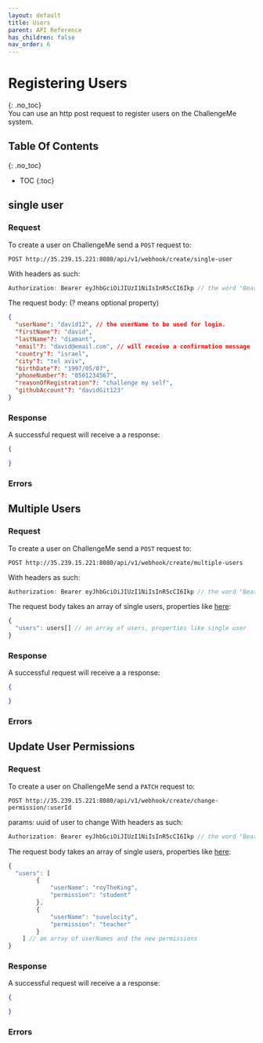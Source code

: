```yaml
---
layout: default
title: Users
parent: API Reference
has_children: false
nav_order: 6
---
```

# Registering Users
{: .no_toc}  
You can use an http post request to register users on the ChallengeMe system.

## Table Of Contents
{: .no_toc}
- TOC
{:toc}

<!-- ### [single user](#single-user)
- [request](#request)
- [response](#response)
- [Errors](#Errors)
### [multiple users](#multiple-users)
- [request](#request)
- [response](#response)
- [Errors](#Errors) -->

## single user

### Request

To create a user on ChallengeMe send a `POST` request to:
```
POST http://35.239.15.221:8080/api/v1/webhook/create/single-user
```
With headers as such: 
```JavaScript
Authorization: Bearer eyJhbGciOiJIUzI1NiIsInR5cCI6Ikp // the word "Bearer" followed by your webhook token
```
The request body: (? means optional property)
```JSON
{
  "userName": "david12", // the userName to be used for login.
  "firstName"?: "david", 
  "lastName"?: "diamant",
  "email"?: "david@email.com", // will receive a confirmation message
  "country"?: "israel",
  "city"?: "tel aviv",
  "birthDate"?: "1997/05/07",
  "phoneNumber"?: "0501234567",
  "reasonOfRegistration"?: "challenge my self",
  "githubAccount"?: "davidGit123"
}
```
### Response
A successful request will receive a a response:
```JSON
{

}
```
### Errors

## Multiple Users

### Request

To create a user on ChallengeMe send a `POST` request to:
```
POST http://35.239.15.221:8080/api/v1/webhook/create/multiple-users
```
With headers as such: 
```JavaScript
Authorization: Bearer eyJhbGciOiJIUzI1NiIsInR5cCI6Ikp // the word "Bearer" followed by your webhook token
```
The request body takes an array of single users, properties like [here](#single-user):
```ts
{
  "users": users[] // an array of users, properties like single user
}
```

### Response
A successful request will receive a a response:
```JSON
{

}
```
### Errors

## Update User Permissions

### Request

To create a user on ChallengeMe send a `PATCH` request to:
```
POST http://35.239.15.221:8080/api/v1/webhook/create/change-permission/:userId
```
params: uuid of user to change
With headers as such: 
```JavaScript
Authorization: Bearer eyJhbGciOiJIUzI1NiIsInR5cCI6Ikp // the word "Bearer" followed by your webhook token
```
The request body takes an array of single users, properties like [here](#single-user):
```ts
{
  "users": [
        {
            "userName": "royTheKing",
            "permission": "student"
        },
        {
            "userName": "suvelocity",
            "permission": "teacher"
        }
    ] // an array of userNames and the new permissions
}
```

### Response
A successful request will receive a a response:
```JSON
{

}
```
### Errors

